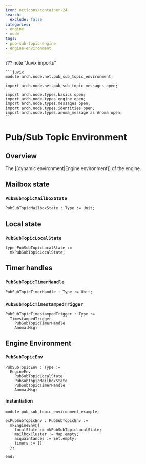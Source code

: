 ```yaml
---
icon: octicons/container-24
search:
  exclude: false
categories:
- engine
- node
tags:
- pub-sub-topic-engine
- engine-environment
---
```


??? note "Juvix imports"

    ```juvix
    module arch.node.net.pub_sub_topic_environment;

    import arch.node.net.pub_sub_topic_messages open;

    import arch.node.types.basics open;
    import arch.node.types.engine open;
    import arch.node.types.messages open;
    import arch.node.types.identities open;
    import arch.node.types.anoma_message as Anoma open;
    ```

# Pub/Sub Topic Environment

## Overview

The [[dynamic environment|Engine environment]] of the engine.

## Mailbox state

### `PubSubTopicMailboxState`

<!-- --8<-- [start:PubSubTopicMailboxState] -->
```juvix
PubSubTopicMailboxState : Type := Unit;
```
<!-- --8<-- [end:PubSubTopicMailboxState] -->

## Local state

### `PubSubTopicLocalState`

<!-- --8<-- [start:PubSubTopicLocalState] -->
```juvix
type PubSubTopicLocalState :=
  mkPubSubTopicLocalState;
```
<!-- --8<-- [end:PubSubTopicLocalState] -->

## Timer handles

### `PubSubTopicTimerHandle`

<!-- --8<-- [start:PubSubTopicTimerHandle] -->
```juvix
PubSubTopicTimerHandle : Type := Unit;
```
<!-- --8<-- [end:PubSubTopicTimerHandle] -->

### `PubSubTopicTimestampedTrigger`

<!-- --8<-- [start:PubSubTopicTimestampedTrigger] -->
```juvix
PubSubTopicTimestampedTrigger : Type :=
  TimestampedTrigger
    PubSubTopicTimerHandle
    Anoma.Msg;
```
<!-- --8<-- [end:PubSubTopicTimestampedTrigger] -->

## Engine Environment

### `PubSubTopicEnv`

<!-- --8<-- [start:PubSubTopicEnv] -->
```juvix
PubSubTopicEnv : Type :=
  EngineEnv
    PubSubTopicLocalState
    PubSubTopicMailboxState
    PubSubTopicTimerHandle
    Anoma.Msg;
```
<!-- --8<-- [end:PubSubTopicEnv] -->

#### Instantiation

<!-- --8<-- [start:exPubSubTopicEnv] -->
```juvix extract-module-statements
module pub_sub_topic_environment_example;

exPubSubTopicEnv : PubSubTopicEnv :=
  mkEngineEnv@{
    localState := mkPubSubTopicLocalState;
    mailboxCluster := Map.empty;
    acquaintances := Set.empty;
    timers := []
  };

end;
```
<!-- --8<-- [end:exPubSubTopicEnv] -->
